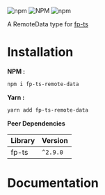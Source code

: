 ![npm](https://img.shields.io/npm/v/fp-ts-remote-data?style=flat-square)
![NPM](https://img.shields.io/npm/l/fp-ts-remote-data?style=flat-square)
![npm](https://img.shields.io/npm/dm/fp-ts-remote-data?style=flat-square)

A RemoteData type for [fp-ts](https://github.com/gcanti/fp-ts)

# Installation

**NPM :** 

```sh
npm i fp-ts-remote-data
```

**Yarn :**

```sh
yarn add fp-ts-remote-data
```

**Peer Dependencies**

| Library | Version  |
| ------- | -------- |
| fp-ts   | `^2.9.0` |

# Documentation

